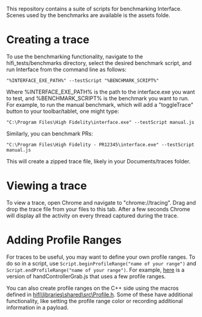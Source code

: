 This repository contains a suite of scripts for benchmarking Interface.  Scenes used by the benchmarks are available is the assets folde.

Creating a trace
=========
To use the benchmarking functionality, navigate to the hifi_tests/benchmarks directory, select the desired benchmark script, and run Interface from the command line as follows:

	"%INTERFACE_EXE_PATH%" --testScript "%BENCHMARK_SCRIPT%"

Where %INTERFACE_EXE_PATH% is the path to the interface.exe you want to test, and %BENCHMARK_SCRIPT% is the benchmark you want to run.  For example, to run the manual benchmark, which will add a "toggleTrace" button to your toolbar/tablet, one might type:

	"C:\Program Files\High Fidelity\interface.exe" --testScript manual.js

Similarly, you can benchmark PRs:

	"C:\Program Files\High Fidelity - PR12345\interface.exe" --testScript manual.js

This will create a zipped trace file, likely in your Documents/traces folder.

Viewing a trace
=========
To view a trace, open Chrome and navigate to "chrome://tracing".  Drag and drop the trace file from your files to this tab.  After a few seconds Chrome will display all the activity on every thread captured during the trace.

Adding Profile Ranges
=========
For traces to be useful, you may want to define your own profile ranges.  To do so in a script, use `Script.beginProfileRange("name of your range")` and `Script.endProfileRange("name of your range")`.  For example, [here](https://gist.githubusercontent.com/samcake/d46f49d6d8e5e55d74d0249bb344f90f/raw/408fb97d47308489a0a5fff58f9a9d852b077c6d/handControllerGrab.js) is a version of handControllerGrab.js that uses a few profile ranges.

You can also create profile ranges on the C++ side using the macros defined in [hifi\libraries\shared\src\Profile.h](https://github.com/highfidelity/hifi/blob/master/libraries/shared/src/Profile.h#L93).  Some of these have additional functionality, like setting the profile range color or recording additional information in a payload.
